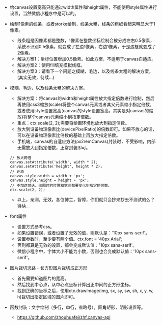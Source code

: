 * 给canvas设置宽高只能通过width属性和height属性，不能使用style属性进行设置，当然微信小程序中是可以的。

* 绘制1像素的线条，或者storke绘制，线条太粗，线条的粗细看起来明显大于1像素。
    - 线条粗是因像素都是整数，1像素在整数坐标绘制会被分成左右0.5像素，系统不识别0.5像素，就变成了左边1像素，右边1像素，于是边框就变成了2像素。
    - 解决方案1：坐标位置增加0.5像素。如此方案，不适用于canvas自适应。
    - 解决方案2：使用fill填充模拟线框。
    - 解决方案3：请看下一个问题之模糊，毛边，以及线条太粗的解决方案。(其实无效，待续...)

* 模糊，毛边，以及线条太粗的解决方案。
    - 解决方案：将canvas的width和height属性放大指定倍数进行绘制，然后再使用css3缩放(scale)将整个canvas元素或者其父元素缩小指定倍数，或者使用style设置宽高(canvas的style设置宽高，其实是对canvas的缩放)将整个canvas元素缩小到指定倍数。
    - 重点：ctx.scale(2, 2);需要将绘画环境也放大到指定倍数。
    - 放大到设备物理像素比(devicePixelRatio)的倍数即可。如果不放心的话，可以在设备物理像素比倍数的基础上再放大指定倍数。
    - 手机端，canvas的自适应方法(px2remCanvas)封装时，不受影响，内部无需放大到指定倍数，正常封装即可。
    ```
    // 放大两倍
    canvas.setAttribute('width', width * 2);
    canvas.setAttribute('height', height * 2);
    // 还原
    canvas.style.width = width + 'px';
    canvas.style.height = height + 'px';
    // 不加这句话，绘图时的位置和宽高都要变化到指定的倍数。
    ctx.scale(2, 2);
    ```
    - 以上，亲测，无效，各位博主，智障，你们就只会抄来抄去不测试的么？待续...

* font属性
    - 设置方式参考css。
    - 如果设置错误，或者设置了无效的值，则默认是：'10px sans-serif'。
    - 设置参数时，至少要有两个值。ctx.font = '40px Arial';
    - 否则都算是无效的设置，都会变成默认值：'10px sans-serif'。
    - 微信小程序中，字体大小不能为小数，否则也会变成默认值：'10px sans-serif'。

* 图片裁切思路 - 长方形图片裁切成正方形
    - 首先需要知道图片的宽高。
    - 然后找到中心点，从中心点坐标计算出正中间的正方形坐标。
    - 找到正确的坐标之后，使用ctx.drawImage(img, sx, sy, sw, sh, x, y, w, h)裁切出指定区域的图片即可。

* 函数封装：文字绘制（多行，单行，省略号），圆角矩形，阴影设置等。
    - https://github.com/zhouhuafei/zhf.canvas-api
